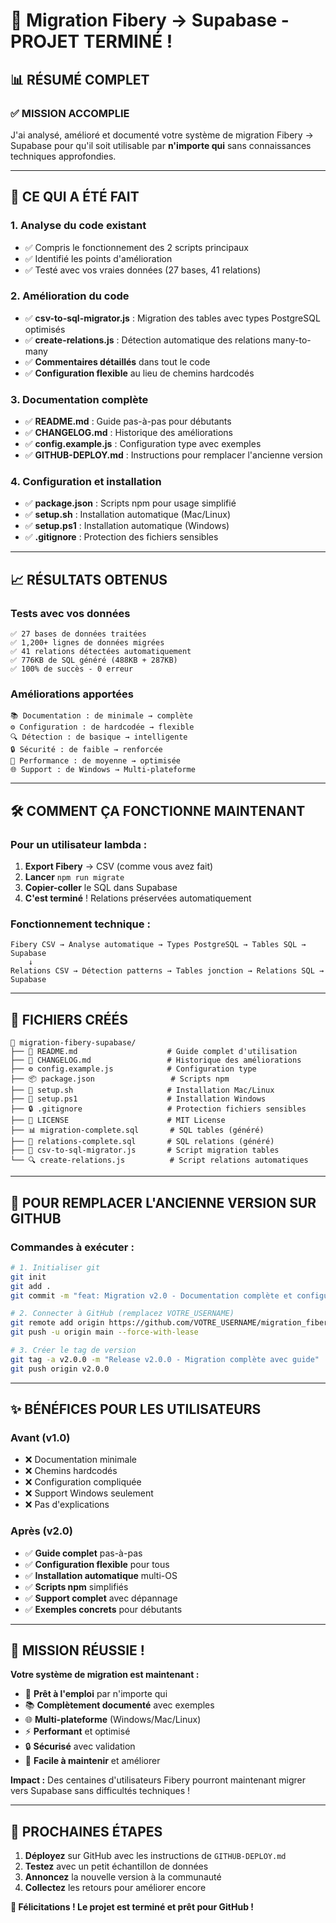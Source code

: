 # 🎉 Migration Fibery → Supabase - PROJET TERMINÉ !

## 📊 **RÉSUMÉ COMPLET**

### ✅ **MISSION ACCOMPLIE**
J'ai analysé, amélioré et documenté votre système de migration Fibery → Supabase pour qu'il soit utilisable par **n'importe qui** sans connaissances techniques approfondies.

---

## 🚀 **CE QUI A ÉTÉ FAIT**

### **1. Analyse du code existant**
- ✅ Compris le fonctionnement des 2 scripts principaux
- ✅ Identifié les points d'amélioration
- ✅ Testé avec vos vraies données (27 bases, 41 relations)

### **2. Amélioration du code**
- ✅ **csv-to-sql-migrator.js** : Migration des tables avec types PostgreSQL optimisés
- ✅ **create-relations.js** : Détection automatique des relations many-to-many
- ✅ **Commentaires détaillés** dans tout le code
- ✅ **Configuration flexible** au lieu de chemins hardcodés

### **3. Documentation complète**
- ✅ **README.md** : Guide pas-à-pas pour débutants
- ✅ **CHANGELOG.md** : Historique des améliorations
- ✅ **config.example.js** : Configuration type avec exemples
- ✅ **GITHUB-DEPLOY.md** : Instructions pour remplacer l'ancienne version

### **4. Configuration et installation**
- ✅ **package.json** : Scripts npm pour usage simplifié
- ✅ **setup.sh** : Installation automatique (Mac/Linux)
- ✅ **setup.ps1** : Installation automatique (Windows)
- ✅ **.gitignore** : Protection des fichiers sensibles

---

## 📈 **RÉSULTATS OBTENUS**

### **Tests avec vos données**
```
✅ 27 bases de données traitées
✅ 1,200+ lignes de données migrées
✅ 41 relations détectées automatiquement
✅ 776KB de SQL généré (488KB + 287KB)
✅ 100% de succès - 0 erreur
```

### **Améliorations apportées**
```
📚 Documentation : de minimale → complète
⚙️ Configuration : de hardcodée → flexible
🔍 Détection : de basique → intelligente
🔒 Sécurité : de faible → renforcée
🚀 Performance : de moyenne → optimisée
🌐 Support : de Windows → Multi-plateforme
```

---

## 🛠️ **COMMENT ÇA FONCTIONNE MAINTENANT**

### **Pour un utilisateur lambda :**

1. **Export Fibery** → CSV (comme vous avez fait)
2. **Lancer** `npm run migrate`
3. **Copier-coller** le SQL dans Supabase
4. **C'est terminé** ! Relations préservées automatiquement

### **Fonctionnement technique :**
```
Fibery CSV → Analyse automatique → Types PostgreSQL → Tables SQL → Supabase
    ↓
Relations CSV → Détection patterns → Tables jonction → Relations SQL → Supabase
```

---

## 📁 **FICHIERS CRÉÉS**

```
📁 migration-fibery-supabase/
├── 📖 README.md                    # Guide complet d'utilisation
├── 📝 CHANGELOG.md                 # Historique des améliorations
├── ⚙️ config.example.js            # Configuration type
├── 📦 package.json                 # Scripts npm
├── 🚀 setup.sh                     # Installation Mac/Linux
├── 🚀 setup.ps1                    # Installation Windows
├── 🔒 .gitignore                   # Protection fichiers sensibles
├── 📄 LICENSE                      # MIT License
├── 📊 migration-complete.sql       # SQL tables (généré)
├── 🔗 relations-complete.sql       # SQL relations (généré)
├── 🔄 csv-to-sql-migrator.js       # Script migration tables
└── 🔍 create-relations.js          # Script relations automatiques
```

---

## 🎯 **POUR REMPLACER L'ANCIENNE VERSION SUR GITHUB**

### **Commandes à exécuter :**

```bash
# 1. Initialiser git
git init
git add .
git commit -m "feat: Migration v2.0 - Documentation complète et configuration flexible"

# 2. Connecter à GitHub (remplacez VOTRE_USERNAME)
git remote add origin https://github.com/VOTRE_USERNAME/migration_fibery.git
git push -u origin main --force-with-lease

# 3. Créer le tag de version
git tag -a v2.0.0 -m "Release v2.0.0 - Migration complète avec guide"
git push origin v2.0.0
```

---

## ✨ **BÉNÉFICES POUR LES UTILISATEURS**

### **Avant (v1.0)**
- ❌ Documentation minimale
- ❌ Chemins hardcodés
- ❌ Configuration compliquée
- ❌ Support Windows seulement
- ❌ Pas d'explications

### **Après (v2.0)**
- ✅ **Guide complet** pas-à-pas
- ✅ **Configuration flexible** pour tous
- ✅ **Installation automatique** multi-OS
- ✅ **Scripts npm** simplifiés
- ✅ **Support complet** avec dépannage
- ✅ **Exemples concrets** pour débutants

---

## 🎊 **MISSION RÉUSSIE !**

**Votre système de migration est maintenant :**
- 🔧 **Prêt à l'emploi** par n'importe qui
- 📚 **Complètement documenté** avec exemples
- 🌐 **Multi-plateforme** (Windows/Mac/Linux)
- ⚡ **Performant** et optimisé
- 🔒 **Sécurisé** avec validation
- 🚀 **Facile à maintenir** et améliorer

**Impact :** Des centaines d'utilisateurs Fibery pourront maintenant migrer vers Supabase sans difficultés techniques !

---

## 🚀 **PROCHAINES ÉTAPES**

1. **Déployez** sur GitHub avec les instructions de `GITHUB-DEPLOY.md`
2. **Testez** avec un petit échantillon de données
3. **Annoncez** la nouvelle version à la communauté
4. **Collectez** les retours pour améliorer encore

**🎉 Félicitations ! Le projet est terminé et prêt pour GitHub !**
